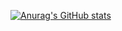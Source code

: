 [![Anurag's GitHub stats](https://github-readme-stats.vercel.app/api?username=PranavVyas20)](https://github.com/anuraghazra/github-readme-stats)

